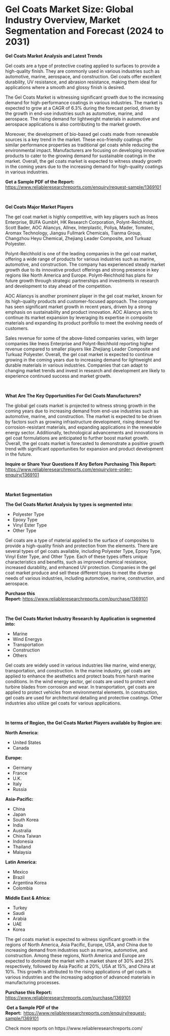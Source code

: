 <p><h1>Gel Coats Market Size: Global Industry Overview, Market Segmentation and Forecast (2024 to 2031)</h1></p><p><strong>Gel Coats Market Analysis and Latest Trends</strong></p>
<p><p>Gel coats are a type of protective coating applied to surfaces to provide a high-quality finish. They are commonly used in various industries such as automotive, marine, aerospace, and construction. Gel coats offer excellent durability, UV resistance, and abrasion resistance, making them ideal for applications where a smooth and glossy finish is desired.</p><p>The Gel Coats Market is witnessing significant growth due to the increasing demand for high-performance coatings in various industries. The market is expected to grow at a CAGR of 6.3% during the forecast period, driven by the growth in end-use industries such as automotive, marine, and aerospace. The rising demand for lightweight materials in automotive and aerospace applications is also contributing to the market growth.</p><p>Moreover, the development of bio-based gel coats made from renewable sources is a key trend in the market. These eco-friendly coatings offer similar performance properties as traditional gel coats while reducing the environmental impact. Manufacturers are focusing on developing innovative products to cater to the growing demand for sustainable coatings in the market. Overall, the gel coats market is expected to witness steady growth in the coming years due to the increasing demand for high-quality coatings in various industries.</p></p>
<p><strong>Get a Sample PDF of the Report:&nbsp;</strong> <a href="https://www.reliableresearchreports.com/enquiry/request-sample/1369101">https://www.reliableresearchreports.com/enquiry/request-sample/1369101</a></p>
<p>&nbsp;</p>
<p><strong>Gel Coats Major Market Players</strong></p>
<p><p>The gel coat market is highly competitive, with key players such as Ineos Enterprise, BUFA GumbH, HK Research Corporation, Polynt-Reichhold, Scott Bader, AOC Aliancys, Allnex, Interplastic, Poliya, Mader, Tomatec, Aromax Technology, Jiangsu Fullmark Chemicals, Tianma Group, Changzhou Heyu Chemical, Zhejiang Leader Composite, and Turkuaz Polyester. </p><p>Polynt-Reichhold is one of the leading companies in the gel coat market, offering a wide range of products for various industries such as marine, automotive, and construction. The company has experienced steady market growth due to its innovative product offerings and strong presence in key regions like North America and Europe. Polynt-Reichhold has plans for future growth through strategic partnerships and investments in research and development to stay ahead of the competition.</p><p>AOC Aliancys is another prominent player in the gel coat market, known for its high-quality products and customer-focused approach. The company has seen significant market growth in recent years, driven by a strong emphasis on sustainability and product innovation. AOC Aliancys aims to continue its market expansion by leveraging its expertise in composite materials and expanding its product portfolio to meet the evolving needs of customers.</p><p>Sales revenue for some of the above-listed companies varies, with larger companies like Ineos Enterprise and Polynt-Reichhold reporting higher revenue compared to smaller players like Zhejiang Leader Composite and Turkuaz Polyester. Overall, the gel coat market is expected to continue growing in the coming years due to increasing demand for lightweight and durable materials in various industries. Companies that can adapt to changing market trends and invest in research and development are likely to experience continued success and market growth.</p></p>
<p>&nbsp;</p>
<p><strong>What Are The Key Opportunities For Gel Coats Manufacturers?</strong></p>
<p><p>The global gel coats market is projected to witness strong growth in the coming years due to increasing demand from end-use industries such as automotive, marine, and construction. The market is expected to be driven by factors such as growing infrastructure development, rising demand for corrosion-resistant materials, and expanding applications in the renewable energy sector. Additionally, technological advancements and innovations in gel coat formulations are anticipated to further boost market growth. Overall, the gel coats market is forecasted to demonstrate a positive growth trend with significant opportunities for expansion and product development in the future.</p></p>
<p><strong>Inquire or Share Your Questions If Any Before Purchasing This Report:</strong> <a href="https://www.reliableresearchreports.com/enquiry/pre-order-enquiry/1369101">https://www.reliableresearchreports.com/enquiry/pre-order-enquiry/1369101</a></p>
<p>&nbsp;</p>
<p><strong>Market Segmentation</strong></p>
<p><strong>The Gel Coats Market Analysis by types is segmented into:</strong></p>
<p><ul><li>Polyester Type</li><li>Epoxy Type</li><li>Vinyl Ester Type</li><li>Other Type</li></ul></p>
<p><p>Gel coats are a type of material applied to the surface of composites to provide a high-quality finish and protection from the elements. There are several types of gel coats available, including Polyester Type, Epoxy Type, Vinyl Ester Type, and Other Type. Each of these types offers unique characteristics and benefits, such as improved chemical resistance, increased durability, and enhanced UV protection. Companies in the gel coat market produce and sell these different types to meet the diverse needs of various industries, including automotive, marine, construction, and aerospace.</p></p>
<p><strong>Purchase this Report:&nbsp;</strong><a href="https://www.reliableresearchreports.com/purchase/1369101">https://www.reliableresearchreports.com/purchase/1369101</a></p>
<p>&nbsp;</p>
<p><strong>The Gel Coats Market Industry Research by Application is segmented into:</strong></p>
<p><ul><li>Marine</li><li>Wind Energys</li><li>Transportation</li><li>Construction</li><li>Others</li></ul></p>
<p><p>Gel coats are widely used in various industries like marine, wind energy, transportation, and construction. In the marine industry, gel coats are applied to enhance the aesthetics and protect boats from harsh marine conditions. In the wind energy sector, gel coats are used to protect wind turbine blades from corrosion and wear. In transportation, gel coats are applied to protect vehicles from environmental elements. In construction, gel coats are used for architectural detailing and protective coatings. Other industries also utilize gel coats for various applications.</p></p>
<p>&nbsp;</p>
<p><strong>In terms of Region, the Gel Coats Market Players available by Region are:</strong></p>
<p>
    <p> <strong> North America: </strong>
        <ul>
            <li>United States</li>
            <li>Canada</li>
        </ul>
        </p> 
    <p> <strong> Europe: </strong>
        <ul>
            <li>Germany</li>
            <li>France</li>
            <li>U.K.</li>
            <li>Italy</li>
            <li>Russia</li>
        </ul>
        </p> 
    <p> <strong> Asia-Pacific: </strong>
        <ul>
            <li>China</li>
            <li>Japan</li>
            <li>South Korea</li>
            <li>India</li>
            <li>Australia</li>
            <li>China Taiwan</li>
            <li>Indonesia</li>
            <li>Thailand</li>
            <li>Malaysia</li>
        </ul>
        </p> 
    <p> <strong> Latin America: </strong>
        <ul>
            <li>Mexico</li>
            <li>Brazil</li>
            <li>Argentina Korea</li>
            <li>Colombia</li>
        </ul>
        </p> 
    <p> <strong> Middle East & Africa: </strong>
        <ul>
            <li>Turkey</li>
            <li>Saudi</li>
            <li>Arabia</li>
            <li>UAE</li>
            <li>Korea</li>
        </ul>
    </p>
    </p>
<p><p>The gel coats market is expected to witness significant growth in the regions of North America, Asia Pacific, Europe, USA, and China due to increasing demand from industries such as marine, automotive, and construction. Among these regions, North America and Europe are expected to dominate the market with a market share of 30% and 25% respectively, followed by Asia Pacific at 20%, USA at 15%, and China at 10%. This growth is attributed to the rising applications of gel coats in various industries and the increasing adoption of advanced materials in manufacturing processes.</p></p>
<p><strong>Purchase this Report: </strong><a href="https://www.reliableresearchreports.com/purchase/1369101">https://www.reliableresearchreports.com/purchase/1369101</a></p>
<p>&nbsp;<strong>Get a Sample PDF of the Report:&nbsp;&nbsp;</strong><a href="https://www.reliableresearchreports.com/enquiry/request-sample/1369101">https://www.reliableresearchreports.com/enquiry/request-sample/1369101</a></p>
<p><strong></strong></p>
<p>Check more reports on https://www.reliableresearchreports.com/</p>